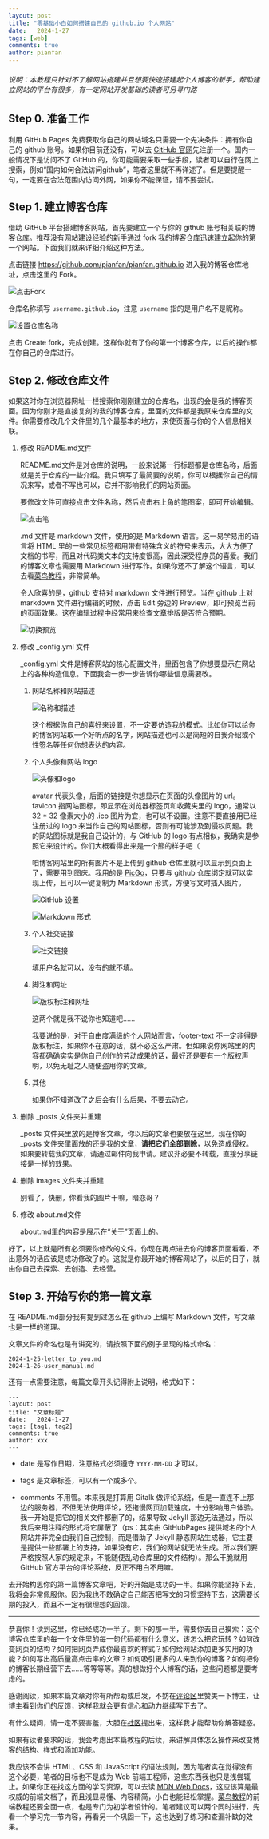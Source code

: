```yaml
---
layout: post
title: "零基础小白如何搭建自己的 github.io 个人网站"
date:   2024-1-27
tags: [web]
comments: true
author: pianfan
---
```


###### 说明：本教程只针对不了解网站搭建并且想要快速搭建起个人博客的新手，帮助建立网站的平台有很多，有一定网站开发基础的读者可另寻门路

<!-- more -->

## Step 0. 准备工作

利用 GitHub Pages 免费获取你自己的网站域名只需要一个先决条件：拥有你自己的 github 账号。如果你目前还没有，可以去 [GitHub 官网](https://github.com)先注册一个。国内一般情况下是访问不了 GitHub 的，你可能需要采取一些手段，读者可以自行在网上搜索，例如“国内如何合法访问github”，笔者这里就不再详述了。但是要提醒一句，一定要在合法范围内访问外网，如果你不能保证，请不要尝试。

## Step 1. 建立博客仓库

借助 GitHub 平台搭建博客网站，首先要建立一个与你的 github 账号相关联的博客仓库。推荐没有网站建设经验的新手通过 fork 我的博客仓库迅速建立起你的第一个网站。下面我们就来详细介绍这种方法。

点击链接 <https://github.com/pianfan/pianfan.github.io> 进入我的博客仓库地址，点击这里的 Fork。

![点击Fork](https://pianfan.github.io/images/fork.png)

仓库名称填写 `username.github.io`，注意 `username` 指的是用户名不是昵称。

![设置仓库名称](https://pianfan.github.io/images/repositoryname.png)

点击 Create fork，完成创建。这样你就有了你的第一个博客仓库，以后的操作都在你自己的仓库进行。

## Step 2. 修改仓库文件

如果这时你在浏览器网址一栏搜索你刚刚建立的仓库名，出现的会是我的博客页面。因为你刚才是直接复刻的我的博客仓库，里面的文件都是我原来仓库里的文件。你需要修改几个文件里的几个最基本的地方，来使页面与你的个人信息相关联。

1. 修改 README.md文件

   README.md文件是对仓库的说明，一般来说第一行标题都是仓库名称，后面就是关于仓库的一些介绍。我只填写了最简要的说明，你可以根据你自己的情况来写，或者不写也可以，它并不影响我们的网站页面。

   要修改文件可直接点击文件名称，然后点击右上角的笔图案，即可开始编辑。

   ![点击笔](https://pianfan.github.io/images/pen.png)

   .md 文件是 markdown 文件，使用的是 Markdown 语言。这一易学易用的语言将 HTML 里的一些常见标签都用带有特殊含义的符号来表示，大大方便了文档的书写，而且对代码类文本的支持度很高，因此深受程序员的喜爱。我们的博客文章也需要用 Markdown 进行写作。如果你还不了解这个语言，可以去看[菜鸟教程](https://www.runoob.com/markdown/md-tutorial.html)，非常简单。

   令人欣喜的是，github 支持对 markdown 文件进行预览。当在 github 上对 markdown 文件进行编辑的时候，点击 Edit 旁边的 Preview，即可预览当前的页面效果。这在编辑过程中经常用来检查文章排版是否符合预期。

   ![切换预览](https://pianfan.github.io/images/preview.png)

1. 修改 _config.yml 文件

   _config.yml 文件是博客网站的核心配置文件，里面包含了你想要显示在网站上的各种构造信息。下面我会一步一步告诉你哪些信息需要改。

   1. 网站名称和网站描述

      ![名称和描述](https://pianfan.github.io/images/name&desc.png)

      这个根据你自己的喜好来设置，不一定要仿造我的模式。比如你可以给你的博客网站取一个好听点的名字，网站描述也可以是简短的自我介绍或个性签名等任何你想表达的内容。

   1. 个人头像和网站 logo

      ![头像和logo](https://pianfan.github.io/images/avatar&ico.png)

      avatar 代表头像，后面的链接是你想显示在页面的头像图片的 url。favicon 指网站图标，即显示在浏览器标签页和收藏夹里的 logo，通常以 32 * 32 像素大小的 .ico 图片为宜，也可以不设置。注意不要直接用已经注册过的 logo 来当作自己的网站图标，否则有可能涉及到侵权问题。我的网站图标就是我自己设计的，与 GitHub 的 logo 有点相似，我确实是参照它来设计的。你们大概看得出来是一个熊的样子吧（

      咱博客网站里的所有图片不是上传到 github 仓库里就可以显示到页面上了，需要用到图床。我用的是 [PicGo](https://picgo.github.io/PicGo-Doc/zh/)，只要与 github 仓库绑定就可以实现上传，且可以一键复制为 Markdown 形式，方便写文时插入图片。

      ![GitHub 设置](https://pianfan.github.io/images/picgoset.png)

      ![Markdown 形式](https://pianfan.github.io/images/markdownimg.png)

   1. 个人社交链接

      ![社交链接](https://pianfan.github.io/images/links.png)

      填用户名就可以，没有的就不填。

   1. 脚注和网址

      ![版权标注和网址](https://pianfan.github.io/images/footer&url.png)

      这两个就是我不说你也知道吧……

      我要说的是，对于自由度满级的个人网站而言，footer-text 不一定非得是版权标注，如果你不在意的话，就不必这么严肃。但如果说你网站里的内容都确确实实是你自己创作的劳动成果的话，最好还是要有一个版权声明，以免无耻之人随便盗用你的文章。

   1. 其他

      如果你不知道改了之后会有什么后果，不要去动它。

1. 删除 _posts 文件夹并重建

   _posts 文件夹里放的是博客文章，你以后的文章也要放在这里。现在你的_posts 文件夹里面放的还是我的文章，**请把它们全部删除**，以免造成侵权。如果要转载我的文章，请通过邮件向我申请。建议非必要不转载，直接分享链接是一样的效果。

1. 删除 images 文件夹并重建

   别看了，快删，你看我的图片干嘛，暗恋哥？

1. 修改 about.md文件

   about.md里的内容是展示在“关于”页面上的。

好了，以上就是所有必须要你修改的文件。你现在再点进去你的博客页面看看，不出意外的话应该是成功修改了的。这就是你最开始的博客网站了，以后的日子，就由你自己去探索、去创造、去经营。

## Step 3. 开始写你的第一篇文章

在 README.md部分我有提到过怎么在 github 上编写 Markdown 文件，写文章也是一样的道理。

文章文件的命名也是有讲究的，请按照下面的例子呈现的格式命名：

    2024-1-25-letter_to_you.md
    2024-1-26-user_manual.md

还有一点需要注意，每篇文章开头记得附上说明，格式如下：

    ---
    layout: post
    title: "文章标题"
    date:   2024-1-27
    tags: [tag1, tag2]
    comments: true
    author: xxx
    ---

- date 是写作日期，注意格式必须遵守 `YYYY-MM-DD` 才可以。

- tags 是文章标签，可以有一个或多个。

- comments 不用管。本来我是打算用 Gitalk 做评论系统，但是一直连不上那边的服务器，不但无法使用评论，还拖慢网页加载速度，十分影响用户体验。我一开始是把它的相关文件都删了的，结果导致 Jekyll 那边无法通过，所以我后来用注释的形式将它屏蔽了（ps：其实由 GitHubPages 提供域名的个人网站并非完全由我们自己控制，而是借助了 Jekyll 静态网站生成器，它主要是提供一些部署上的支持，如果没有它，我们的网站就无法生成。所以我们要严格按照人家的规定来，不能随便乱动仓库里的文件结构）。那么干脆就用 GitHub 官方平台的评论系统，反正不用白不用嘛。

去开始构思你的第一篇博客文章吧，好的开始是成功的一半。如果你能坚持下去，我将会非常佩服你。因为我也不敢确定自己能否把写文的习惯坚持下去，这需要长期的投入，而且不一定有很理想的回馈。

---

恭喜你！读到这里，你已经成功一半了。剩下的那一半，需要你去自己摸索：这个博客仓库里的每一个文件里的每一句代码都有什么意义，该怎么把它玩转？如何改变网页的结构？如何把网页弄成你最喜欢的样式？如何给网站添加更多实用的功能？如何写出高质量高点击率的文章？如何吸引更多的人来到你的博客？如何把你的博客长期经营下去……等等等等。真的想做好个人博客的话，这些问题都是要考虑的。

感谢阅读，如果本篇文章对你有所帮助或启发，不妨在[评论区](https://github.com/pianfan/pianfan.github.io/discussions)里赞美一下博主，让博主看到你们的反馈，这样我就会更有信心和动力继续写下去了。

有什么疑问，请一定不要害羞，大胆在[社区](https://github.com/pianfan/pianfan.github.io/issues)提出来，这样我才能帮助你解答疑惑。

如果有读者要求的话，我会考虑出本篇教程的后续，来讲解具体怎么操作来改变博客的结构、样式和添加功能。

我应该不会讲 HTML、CSS 和 JavaScript 的语法规则，因为笔者实在觉得没有这个必要，笔者的目标也不是成为 Web 前端工程师，这些东西我也只是浅尝辄止。如果你正在找这方面的学习资源，可以去读 [MDN Web Docs](https://developer.mozilla.org/zh-CN/)，这应该算是最权威的前端文档了，而且浅显易懂、内容精简，小白也能轻松掌握。[菜鸟教程](https://www.runoob.com/)的前端教程还要全面一点，也是专门为初学者设计的。笔者建议可以两个同时进行，先看一个学习完一节内容，再看另一个巩固一下，这也达到了练习和查漏补缺的效果。
